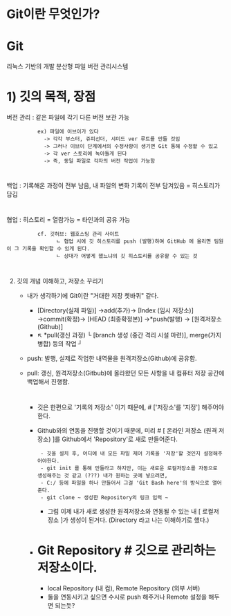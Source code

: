 # Git이란 무엇인가?

# Git
  
  
  리눅스 기반의 개발 분산형 파일 버전 관리시스템

# 

  # 1) 깃의 목적, 장점

   버전 관리 : 같은 파일에 각기 다른 버전 보관 가능

              ex) 파일에 이브이가 있다
                -> 각각 부스터, 쥬피선더, 샤미드 ver 루트를 만들 것임
                -> 그러나 이브이 단계에서의 수정사항이 생기면 Git 통해 수정할 수 있고 
                -> 각 ver 스토리에 녹아들게 된다
                -> 즉, 동일 파일로 각자의 버전 작업이 가능함
      
#
   백업 : 기록해온 과정이 전부 남음, 내 파일의 변화 기록이 전부 담겨있음 = 히스토리가 담김
#
   협업 : 히스토리 = 열람가능 = 타인과의 공유 가능


              cf. 깃허브: 웹호스팅 관리 사이트
                    ㄴ 협업 시에 깃 히스토리를 push (발행)하여 GitHub 에 올리면 팀원이 그 기록을 확인할 수 있게 된다.
                    ㄴ 상대가 어떻게 했느냐의 깃 히스토리를 공유할 수 있는 것
               
               
   #


 2) 깃의 개념 이해하고, 저장소 꾸리기



      - 내가 생각하기에 Git이란 "거대한 저장 쳇바퀴" 같다.

          - [Directory(실제 파일)] →add(추가)→ [Index (임시 저장소)] →commit(확정)→ [HEAD (최종확정본)] →*push(발행) → [원격저장소 (Github)]
          -   ↖ *pull(갱신 과정) └ [branch 생성 (중간 격리 시설 마련)], merge(가지 병합) 등의 작업 ┘
          
    
       * push: 발행, 실제로 작업한 내역물을 원격저장소(Github)에 공유함.
       * pull: 갱신, 원격저장소(Gitbub)에 올라왔던 모든 사항을 내 컴퓨터 저장 공간에 백업해서 진행함.
          
          
         #  
          
          - 깃은 한편으로 '기록의 저장소' 이기 때문에,  # ['저장소'를 '지정'] 해주어야 한다.
          - Github와의 연동을 진행할 것이기 때문에, 미리 # [ 온라인 저장소 (원격 저장소) ]를 Github에서 'Repository'로 새로 만들어준다.


                 - 깃을 설치 후, 어디에 내 모든 파일 제어 기록을 '저장'할 것인지 설정해주어야한다.
                 - git init 를 통해 만들라고 하지만, 이는 새로운 로컬저장소를 자동으로 생성해주는 것 같고 (???) 내가 원하는 곳에 넣으려면,
                 - C:/ 등에 파일을 하나 만들어서 그걸 'Git Bash here'의 방식으로 열어준다.
                 - git clone ~ 생성한 Repository의 링크 입력 ~
                
             - 그럼 이제 내가 새로 생성한 원격저장소와 연동될 수 있는 내 [ 로컬저장소 ]가 생성이 된거다. (Directory 라고 나는 이해하기로 했다.)
          
          # 
          
          - # Git Repository # 깃으로 관리하는 저장소이다.
              - local Repository (내 컴), Remote Repository (외부 서버)
              - 둘을 연동시키고 싶으면 수시로 push 해주거나 Remote 설정을 해두면 되는듯?



